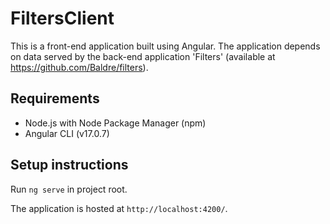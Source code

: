 # FiltersClient

This is a front-end application built using Angular.
The application depends on data served by the back-end application 'Filters' (available at https://github.com/Baldre/filters).

## Requirements

* Node.js with Node Package Manager (npm)
* Angular CLI (v17.0.7)

## Setup instructions

Run `ng serve` in project root. 

The application is hosted at `http://localhost:4200/`.
